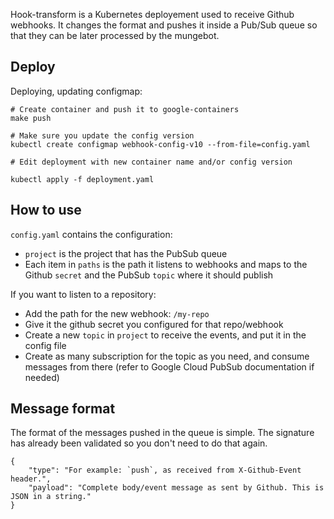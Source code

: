 Hook-transform is a Kubernetes deployement used to receive Github
webhooks. It changes the format and pushes it inside a Pub/Sub queue so
that they can be later processed by the mungebot.

Deploy
------

Deploying, updating configmap:
```
# Create container and push it to google-containers
make push

# Make sure you update the config version
kubectl create configmap webhook-config-v10 --from-file=config.yaml

# Edit deployment with new container name and/or config version

kubectl apply -f deployment.yaml
```

How to use
----------

`config.yaml` contains the configuration:

- `project` is the project that has the PubSub queue
- Each item in `paths` is the path it listens to webhooks and maps to the Github
  `secret` and the PubSub `topic` where it should publish

If you want to listen to a repository:
- Add the path for the new webhook: `/my-repo`
- Give it the github secret you configured for that repo/webhook
- Create a new `topic` in `project` to receive the events, and put it in the config file
- Create as many subscription for the topic as you need, and consume messages
  from there (refer to Google Cloud PubSub documentation if needed)

Message format
--------------

The format of the messages pushed in the queue is simple. The signature has
already been validated so you don't need to do that again.

```
{
    "type": "For example: `push`, as received from X-Github-Event header.",
    "payload": "Complete body/event message as sent by Github. This is JSON in a string."
}
```
